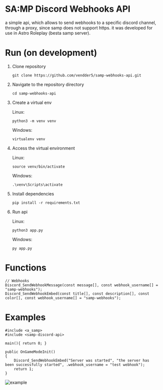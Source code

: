 # SA:MP Discord Webhooks API

a simple api, which allows to send webhooks to a specific discord channel, through a proxy, since samp does not support https. it was developed for use in Astro Roleplay (besta samp server).

# Run (on development)

1. Clone repository

   ```git clone https://github.com/vendder5/samp-webhooks-api.git```

2. Navigate to the repository directory

   ```cd samp-webhooks-api```

3. Create a virtual env

    Linux:
    
     ```python3 -m venv venv```

    Windows:
    
     ```virtualenv venv```

4. Access the virtual environment

    Linux:
    
     ```source venv/bin/activate```

    Windows:
    
     ```.\venv\Scripts\activate```

5. Install dependencies

    ```pip install -r requirements.txt```

6. Run api

    Linux:
    
     ```python3 app.py```

    Windows:
    
     ```py app.py```

# Functions
```pawn
// Webhooks
Discord_SendWebhookMessage(const message[], const webhook_username[] = "samp-webhooks");
Discord_SendWebhookEmbed(const title[], const description[], const color[], const webhook_username[] = "samp-webhooks");
```

# Examples
```pawn
#include <a_samp>
#include <samp-discord-api>

main(){ return 0; }

public OnGameModeInit()
{
	Discord_SendWebhookEmbed("Server was started", "the server has been successfully started", .webhook_username = "test webhook");
	return 1;
}
```

![example](https://cdn.discordapp.com/attachments/1259707494897549452/1270500832676286504/image.png?ex=66b3ed9b&is=66b29c1b&hm=7c1bc0d6fc96a7588292d223f046bc9001a838af1799215b6e8994a686f9d836&)
